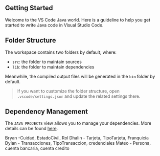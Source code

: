 ## Getting Started

Welcome to the VS Code Java world. Here is a guideline to help you get started to write Java code in Visual Studio Code.

## Folder Structure

The workspace contains two folders by default, where:

- `src`: the folder to maintain sources
- `lib`: the folder to maintain dependencies

Meanwhile, the compiled output files will be generated in the `bin` folder by default.

> If you want to customize the folder structure, open `.vscode/settings.json` and update the related settings there.

## Dependency Management

The `JAVA PROJECTS` view allows you to manage your dependencies. More details can be found [here](https://github.com/microsoft/vscode-java-dependency#manage-dependencies).

Bryan -Cuidad, EstadoCivil, Rol
Dhalin - Tarjeta, TipoTarjeta, Franquicia
Dylan - Transacciones, TipoTransaccion, credenciales
Mateo - Persona, cuenta bancaria, cuenta credito

